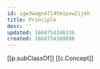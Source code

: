 ```yaml
---
id: igw3wwgn4714tm1pvw2ijeh
title: Principle
desc: ''
updated: 1668754346336
created: 1668754308898
---
```


[[p.subClassOf]] [[c.Concept]]
